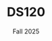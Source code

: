 ---
title: DS120
summary: Foundations of Data Science
date: Fall 2025
type: docs
math: false
tags:
  - DS120
featured: True
---